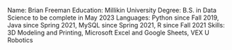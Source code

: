 Name: Brian Freeman
Education: Millikin University
Degree: B.S. in Data Science to be complete in May 2023
Languages: Python since Fall 2019, Java since Spring 2021, MySQL since Spring 2021, R since Fall 2021
Skills: 3D Modeling and Printing, Microsoft Excel and Google Sheets, VEX U Robotics
